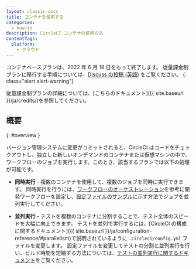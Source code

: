 ```yaml
---
layout: classic-docs
title: コンテナを使用する
categories:
  - how-to
description: CircleCI コンテナの使用方法
contentTags:
  platform:
    - クラウド
---
```


コンテナベースプランは、2022 年 6 月 18 日をもって終了します。 従量課金制プランに移行する手順については、[Discuss の投稿 (英語)](https://discuss.circleci.com/t/migrating-from-a-container-paid-plan-to-a-usage-based-plan/42938/1) をご覧ください。
{: class="alert alert-warning"}

従量課金制プランの詳細については、[こちらのドキュメント]({{ site.baseurl }}/ja/credits/)を参照してください。

## 概要
{: #overview }

バージョン管理システムに変更がコミットされると、CircleCI はコードをチェックアウトし、独立した新しいオンデマンドのコンテナまたは仮想マシンの中で、ワークフローのジョブを実行します。このとき、該当するプランでは以下の処理が可能です。

- **同時実行** - 複数のコンテナを使用して、複数のジョブを同時に実行できます。 同時実行を行うには、[ワークフローのオーケストレーション]({{site.baseurl}}/ja/workflows/)を参考に開発ワークフローを設定し、[設定ファイルのサンプル]({{site.baseurl}}/ja/sample-config/#concurrent-workflow)に示す方法でジョブを並列実行してください。

- **並列実行** - テストを複数のコンテナに分割することで、テスト全体のスピードを大幅に向上できます。 テストを並列で実行するには、[CircleCI の構成に関するドキュメント]({{ site.baseurl }}/ja/configuration-reference/#parallelism)で説明されているように `.circleci/config.yml` ファイルを変更します。 設定ファイルを変更してテストの分割と並列実行を行い、ビルド時間を短縮する方法については、[テストの並列実行に関するドキュメント]({{site.baseurl}}/ja/parallelism-faster-jobs/)をご覧ください。
